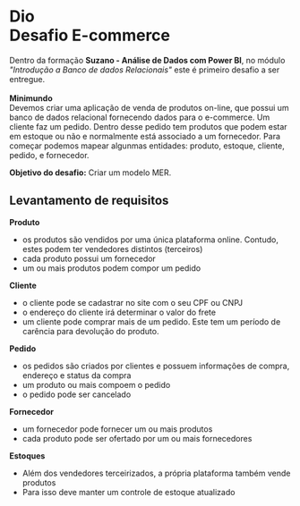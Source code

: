 # Dio <br>Desafio E-commerce
Dentro da formação **Suzano - Análise de Dados com Power BI**, no módulo *"Introdução a Banco de dados Relacionais"* este é primeiro desafio a ser entregue.
<br><br>**Minimundo**<br>
Devemos criar uma aplicação de venda de produtos on-line, que possui um banco de dados relacional fornecendo dados para o e-commerce. Um cliente faz um 
pedido. Dentro desse pedido tem produtos que podem estar em estoque ou não e normalmente está associado a um fornecedor. Para começar podemos mapear
algunmas entidades: produto, estoque, cliente, pedido, e fornecedor.<br>

**Objetivo do desafio:**
Criar um modelo MER.

## Levantamento de requisitos 
**Produto**
- os produtos são vendidos por uma única plataforma online. Contudo, estes podem ter vendedores distintos (terceiros)
- cada produto possui um fornecedor
- um ou mais produtos podem compor um pedido

**Cliente**
- o cliente pode se cadastrar no site com o seu CPF ou CNPJ
- o endereço do cliente irá determinar o valor do frete
- um cliente pode comprar mais de um pedido. Este tem um período de carência para devolução do produto.

**Pedido**
- os pedidos são criados por clientes e possuem informações de compra, endereço e status da compra
- um produto ou mais compoem o pedido
- o pedido pode ser cancelado

**Fornecedor**
- um fornecedor pode fornecer um ou mais produtos
- cada produto pode ser ofertado por um ou mais fornecedores<br>

**Estoques**
- Além dos vendedores terceirizados, a própria plataforma também vende produtos
- Para isso deve manter um controle de estoque atualizado
